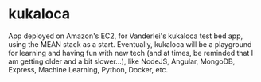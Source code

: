 # kukaloca
App deployed on Amazon's EC2, for Vanderlei\'s kukaloca test bed app, using the MEAN stack as a start. 
Eventually, kukaloca will be a playground for learning and having fun with new tech (and at times, be reminded that I am getting older and a bit slower...), like NodeJS, Angular, MongoDB, Express, Machine Learning, Python, Docker, etc.

